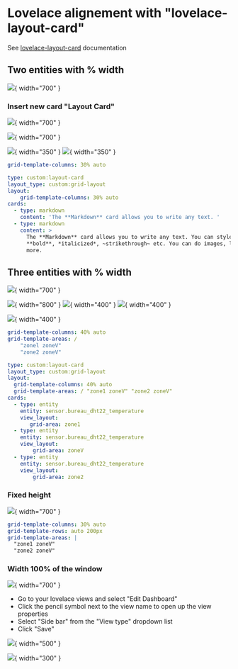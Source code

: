 # Lovelace alignement with "lovelace-layout-card"
See [lovelace-layout-card](https://github.com/thomasloven/lovelace-layout-card) documentation

## Two entities with % width
![](Images/Lovelace-alignement/2023-03-05_18-43-39.png){ width="700" }

### Insert new card "Layout Card"
![](Images/Lovelace-alignement/2023-03-05_18-33-23.png){ width="700" }

![](Images/Lovelace-alignement/2023-03-05_18-46-27.png){ width="700" }

![](Images/Lovelace-alignement/2023-03-05_18-46-41.png){ width="350" }
![](Images/Lovelace-alignement/2023-03-05_18-46-53.png){ width="350" }

``` yaml title="Layout options (layout-card)"
grid-template-columns: 30% auto
```
``` yaml title="Editor code"
type: custom:layout-card
layout_type: custom:grid-layout
layout:
    grid-template-columns: 30% auto
cards:
  - type: markdown
    content: 'The **Markdown** card allows you to write any text. '
  - type: markdown
    content: >
      The **Markdown** card allows you to write any text. You can style it
      **bold**, *italicized*, ~strikethrough~ etc. You can do images, links, and
      more.
```



## Three entities with % width
![](Images/Lovelace-alignement/2023-03-04_15-48-30.png){ width="700" }

![](Images/Lovelace-alignement/2023-03-04_15-53-56.png){ width="800" }
![](Images/Lovelace-alignement/2023-03-04_15-54-08.png){ width="400" }
![](Images/Lovelace-alignement/2023-03-04_15-54-16.png){ width="400" }

![](Images/Lovelace-alignement/2023-03-04_15-54-25.png){ width="400" }

``` yaml title="Layout options (layout-card)"
grid-template-columns: 40% auto
grid-template-areas: /
    "zonel zoneV"
    "zone2 zoneV"
```

``` yaml title="Editor code"
type: custom:layout-card
layout_type: custom:grid-layout
layout:
  grid-template-columns: 40% auto
  grid-template-areas: / "zone1 zoneV" "zone2 zoneV"
cards:
  - type: entity
    entity: sensor.bureau_dht22_temperature
    view_layout:
       grid-area: zone1
  - type: entity
    entity: sensor.bureau_dht22_temperature
    view_layout:
        grid-area: zoneV
  - type: entity
    entity: sensor.bureau_dht22_temperature
    view_layout:
        grid-area: zone2

```

### Fixed height
![](Images/Lovelace-alignement/2023-03-04_17-10-41.png){ width="700" }

``` yaml title="Layout options (layout-card)"
grid-template-columns: 30% auto
grid-template-rows: auto 200px
grid-template-areas: |
  "zone1 zoneV"
  "zone2 zoneV"
```

### Width 100% of the window
![](Images/Lovelace-alignement/2023-03-04_17-42-36.png){ width="700" }

- Go to your lovelace views and select "Edit Dashboard"
- Click the pencil symbol next to the view name to open up the view properties
- Select "Side bar" from the "View type" dropdown list
- Click "Save"

![](Images/Lovelace-alignement/2023-03-04_17-25-00.png){ width="500" }

![](Images/Lovelace-alignement/2023-03-05_19-15-21.png){ width="300" }
